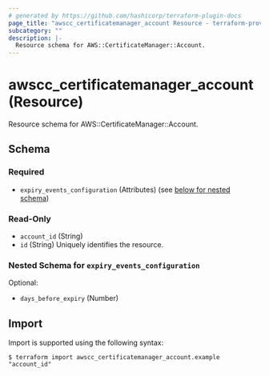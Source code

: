 ```yaml
---
# generated by https://github.com/hashicorp/terraform-plugin-docs
page_title: "awscc_certificatemanager_account Resource - terraform-provider-awscc"
subcategory: ""
description: |-
  Resource schema for AWS::CertificateManager::Account.
---
```


# awscc_certificatemanager_account (Resource)

Resource schema for AWS::CertificateManager::Account.



<!-- schema generated by tfplugindocs -->
## Schema

### Required

- `expiry_events_configuration` (Attributes) (see [below for nested schema](#nestedatt--expiry_events_configuration))

### Read-Only

- `account_id` (String)
- `id` (String) Uniquely identifies the resource.

<a id="nestedatt--expiry_events_configuration"></a>
### Nested Schema for `expiry_events_configuration`

Optional:

- `days_before_expiry` (Number)

## Import

Import is supported using the following syntax:

```shell
$ terraform import awscc_certificatemanager_account.example "account_id"
```

